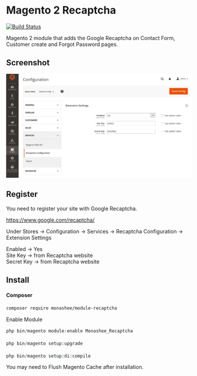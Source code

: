 # Magento 2 Recaptcha

[![Build Status](https://travis-ci.org/DerekMarcinyshyn/module-recaptcha.svg?branch=master)](https://travis-ci.org/DerekMarcinyshyn/module-recaptcha)

Magento 2 module that adds the Google Recaptcha on Contact Form, Customer create and Forgot Password pages.


## Screenshot
![settings screenshot](https://raw.githubusercontent.com/DerekMarcinyshyn/module-recaptcha/master/settings-screenshot.png)

## Register

You need to register your site with Google Recaptcha.

https://www.google.com/recaptcha/

Under Stores -> Configuration -> Services -> Recaptcha Configuration -> Extension Settings

Enabled -> Yes  
Site Key -> from Recaptcha website  
Secret Key -> from Recaptcha website


## Install

#### Composer

```bash
composer require monashee/module-recaptcha
```

Enable Module

```php
php bin/magento module:enable Monashee_Recaptcha

php bin/magento setup:upgrade

php bin/magento setup:di:compile
```

You may need to Flush Magento Cache after installation.